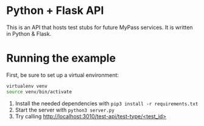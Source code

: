 # Python + Flask API

This is an API that hosts test stubs for future MyPass services. It is written in Python & Flask. 

# Running the example

First, be sure to set up a virtual environment:

```bash
virtualenv venv
source venv/bin/activate
``` 


1. Install the needed dependencies with `pip3 install -r requirements.txt`
2. Start the server with `python3 server.py`
3. Try calling [http://localhost:3010/test-api/test-type/<test_id>](http://localhost:3010/)

